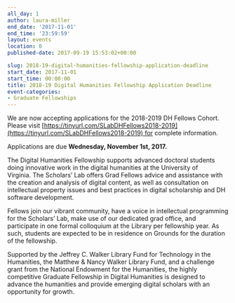 ```yaml
---
all_day: 1
author: laura-miller
end_date: '2017-11-01'
end_time: '23:59:59'
layout: events
location: 0
published-date: 2017-09-19 15:53:02+00:00

slug: 2018-19-digital-humanities-fellowship-application-deadline
start_date: 2017-11-01
start_time: 00:00:00
title: 2018-19 Digital Humanities Fellowship Application Deadline
event-categories:
- Graduate Fellowships
---
```


We are now accepting applications for the 2018-2019 DH Fellows Cohort. Please visit [https://tinyurl.com/SLabDHFellows2018-2019](https://tinyurl.com/SLabDHFellows2018-2019) for complete information.

Applications are due **Wednesday, November 1st, 2017.**

The Digital Humanities Fellowship supports advanced doctoral students doing innovative work in the digital humanities at the University of Virginia. The Scholars’ Lab offers Grad Fellows advice and assistance with the creation and analysis of digital content, as well as consultation on intellectual property issues and best practices in digital scholarship and DH software development.

Fellows join our vibrant community, have a voice in intellectual programming for the Scholars’ Lab, make use of our dedicated grad office, and participate in one formal colloquium at the Library per fellowship year. As such, students are expected to be in residence on Grounds for the duration of the fellowship.

Supported by the Jeffrey C. Walker Library Fund for Technology in the Humanities, the Matthew & Nancy Walker Library Fund, and a challenge grant from the National Endowment for the Humanities, the highly competitive Graduate Fellowship in Digital Humanities is designed to advance the humanities and provide emerging digital scholars with an opportunity for growth.
